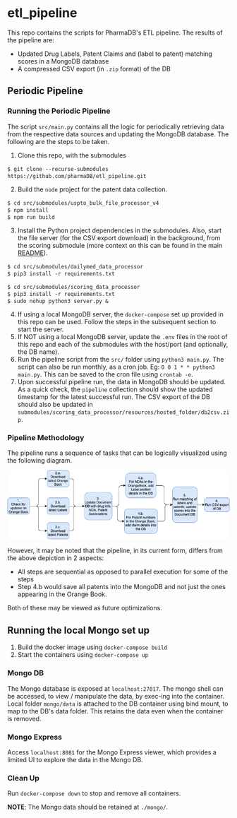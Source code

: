 # etl_pipeline
This repo contains the scripts for PharmaDB's ETL pipeline. The results of the pipeline are:
* Updated Drug Labels, Patent Claims and (label to patent) matching scores in a MongoDB database
* A compressed CSV export (in `.zip` format) of the DB

## Periodic Pipeline

### Running the Periodic Pipeline

The script `src/main.py` contains all the logic for periodically retrieving data from the respective data sources and updating the MongoDB database. The following are the steps to be taken.
1. Clone this repo, with the submodules
```
$ git clone --recurse-submodules https://github.com/pharmaDB/etl_pipeline.git
```
2. Build the `node` project for the patent data collection.
```
$ cd src/submodules/uspto_bulk_file_processor_v4
$ npm install
$ npm run build
```
3. Install the Python project dependencies in the submodules. Also, start the file server (for the CSV export download) in the background, from the scoring submodule (more context on this can be found in the main [README](https://github.com/pharmaDB/PharmaDB-README#running-the-pharmadb-back-end-infrastructure)).
```
$ cd src/submodules/dailymed_data_processor
$ pip3 install -r requirements.txt
```
```
$ cd src/submodules/scoring_data_processor
$ pip3 install -r requirements.txt
$ sudo nohup python3 server.py &
```
4. If using a local MongoDB server, the `docker-compose` set up provided in this repo can be used. Follow the steps in the subsequent section to start the server.
5. If NOT using a local MongoDB server, update the `.env` files in the root of this repo and each of the submodules with the host/port (and optionally, the DB name).
6. Run the pipeline script from the `src/` folder using `python3 main.py`. The script can also be run monthly, as a cron job. Eg: `0 0 1 * * python3 main.py`. This can be saved to the cron file using `crontab -e`.
7. Upon successful pipeline run, the data in MongoDB should be updated. As a quick check, the `pipeline` collection should show the updated timestamp for the latest successful run. The CSV export of the DB should also be updated in `submodules/scoring_data_processor/resources/hosted_folder/db2csv.zip`.

### Pipeline Methodology

The pipeline runs a sequence of tasks that can be logically visualized using the following diagram.

![ETL Pipeline](./assets/etl_workflow.png)

However, it may be noted that the pipeline, in its current form, differs from the above depiction in 2 aspects:
* All steps are sequential as opposed to parallel execution for some of the steps
* Step 4.b would save all patents into the MongoDB and not just the ones appearing in the Orange Book.

Both of these may be viewed as future optimizations.

## Running the local Mongo set up
1. Build the docker image using `docker-compose build`
2. Start the containers using `docker-compose up`

### Mongo DB
The Mongo database is exposed at `localhost:27017`. The mongo shell can be accessed, to view / manipulate the data, by exec-ing into the container. Local folder `mongo/data` is attached to the DB container using bind mount, to map to the DB's data folder. This retains the data even when the container is removed.

### Mongo Express
Access `localhost:8081` for the Mongo Express viewer, which provides a limited UI to explore the data in the Mongo DB.

### Clean Up
Run `docker-compose down` to stop and remove all containers.

__NOTE__: The Mongo data should be retained at `./mongo/`.
